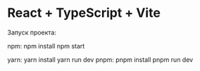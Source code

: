 # React + TypeScript + Vite

Запуск проекта:

npm: 
  npm install
  npm start

yarn: 
  yarn install
  yarn run dev
pnpm: 
  pnpm install
  pnpm run dev
